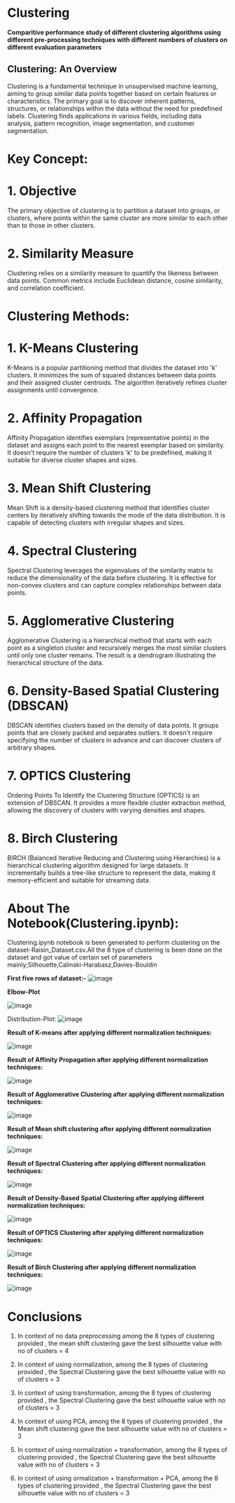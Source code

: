 # Clustering

**Comparitive performance study of different clustering algorithms using different pre-processing techniques with different numbers of clusters on different evaluation parameters**

## Clustering: An Overview
Clustering is a fundamental technique in unsupervised machine learning, aiming to group similar data points together based on certain features or characteristics. The primary goal is to discover inherent patterns, structures, or relationships within the data without the need for predefined labels. Clustering finds applications in various fields, including data analysis, pattern recognition, image segmentation, and customer segmentation.

# Key Concept:

# 1. Objective
The primary objective of clustering is to partition a dataset into groups, or clusters, where points within the same cluster are more similar to each other than to those in other clusters.
# 2. Similarity Measure
Clustering relies on a similarity measure to quantify the likeness between data points. Common metrics include Euclidean distance, cosine similarity, and correlation coefficient.

# Clustering Methods:
# 1. K-Means Clustering
K-Means is a popular partitioning method that divides the dataset into 'k' clusters. It minimizes the sum of squared distances between data points and their assigned cluster centroids. The algorithm iteratively refines cluster assignments until convergence.

# 2. Affinity Propagation
Affinity Propagation identifies exemplars (representative points) in the dataset and assigns each point to the nearest exemplar based on similarity. It doesn't require the number of clusters 'k' to be predefined, making it suitable for diverse cluster shapes and sizes.

# 3. Mean Shift Clustering
Mean Shift is a density-based clustering method that identifies cluster centers by iteratively shifting towards the mode of the data distribution. It is capable of detecting clusters with irregular shapes and sizes.

# 4. Spectral Clustering
Spectral Clustering leverages the eigenvalues of the similarity matrix to reduce the dimensionality of the data before clustering. It is effective for non-convex clusters and can capture complex relationships between data points.

# 5. Agglomerative Clustering
Agglomerative Clustering is a hierarchical method that starts with each point as a singleton cluster and recursively merges the most similar clusters until only one cluster remains. The result is a dendrogram illustrating the hierarchical structure of the data.

# 6. Density-Based Spatial Clustering (DBSCAN)
DBSCAN identifies clusters based on the density of data points. It groups points that are closely packed and separates outliers. It doesn't require specifying the number of clusters in advance and can discover clusters of arbitrary shapes.

# 7. OPTICS Clustering
Ordering Points To Identify the Clustering Structure (OPTICS) is an extension of DBSCAN. It provides a more flexible cluster extraction method, allowing the discovery of clusters with varying densities and shapes.

# 8. Birch Clustering
BIRCH (Balanced Iterative Reducing and Clustering using Hierarchies) is a hierarchical clustering algorithm designed for large datasets. It incrementally builds a tree-like structure to represent the data, making it memory-efficient and suitable for streaming data.

# About The Notebook(Clustering.ipynb):

Clustering.ipynb notebook is been generated to perform clustering on the dataset-Raisin_Dataset.csv.All the 8 type of clustering is been done on the dataset and got value of certain set of parameters mainly;Silhouette,Calinski-Harabasz,Davies-Bouldin

**First five rows of dataset:-**
![image](https://github.com/Kunalg55/Clustering/assets/142966912/86138e18-cc36-45d2-a3d8-8d5b3f4e9bf1)


**Elbow-Plot**

![image](https://github.com/Kunalg55/Clustering/assets/142966912/ce9e9732-a29a-474d-88c9-574a430cf903)

Distribution-Plot:
![image](https://github.com/Kunalg55/Clustering/assets/142966912/c1ce39eb-f3d8-4b00-9849-98744c7246b3)


**Result of K-means after applying different normalization techniques:**

![image](https://github.com/Kunalg55/Clustering/assets/142966912/089faf8d-33aa-46c6-b0bc-52d17f05d5e1)

**Result of Affinity Propagation after applying different normalization techniques:**

![image](https://github.com/Kunalg55/Clustering/assets/142966912/ec877ac1-d70b-432c-ac66-f55592e94075)

**Result of Agglomerative Clustering after applying different normalization techniques:**

![image](https://github.com/Kunalg55/Clustering/assets/142966912/d78793e0-a23c-4c06-be1f-5fca8c742c47)

**Result of Mean shift clustering after applying different normalization techniques:**

![image](https://github.com/Kunalg55/Clustering/assets/142966912/10fc93d6-1288-4351-9ac5-55c823df1279)

**Result of Spectral Clustering after applying different normalization techniques:**

![image](https://github.com/Kunalg55/Clustering/assets/142966912/3ef60dcd-7a26-4692-93e4-8d4f9d334cbe)

**Result of Density-Based Spatial Clustering  after applying different normalization techniques:**

![image](https://github.com/Kunalg55/Clustering/assets/142966912/e64410fd-f3ab-4e4f-9ac2-60da3a70b508)

**Result of OPTICS Clustering after applying different normalization techniques:**

![image](https://github.com/Kunalg55/Clustering/assets/142966912/02a66b0c-7fd7-4f46-bb83-4459bbc267ac)

**Result of Birch Clustering after applying different normalization techniques:**

![image](https://github.com/Kunalg55/Clustering/assets/142966912/42e27b7c-9d5a-4191-ad10-b91243a83839)

# **Conclusions**

1. In context of no data preprocessing among the 8 types of clustering provided , the  mean shift clustering gave the best silhouette value with no of clusters = 4

2. In context of using normalization, among the 8 types of clustering provided , the Spectral Clustering gave the best silhouette value with no of clusters = 3

3. In context of using transformation, among the 8 types of clustering provided , the Spectral Clustering gave the best silhouette value with no of clusters = 3

4. In context of using PCA, among the 8 types of clustering provided , the Mean shift clustering gave the best silhouette value with no of clusters = 3

5. In context of using normalization + transformation, among the 8 types of clustering provided , the Spectral Clustering gave the best silhouette value with no of clusters = 3

6. In context of using ormalization + transformation + PCA, among the 8 types of clustering provided , the Spectral Clustering gave the best silhouette value with no of clusters = 3





